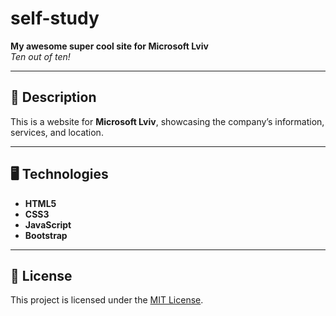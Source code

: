 # self-study

**My awesome super cool site for Microsoft Lviv**  
*Ten out of ten!*  

---

## 🚀 Description

This is a website for **Microsoft Lviv**, showcasing the company’s information, services, and location.

---

## 🖥️ Technologies

- **HTML5**
- **CSS3**
- **JavaScript**
- **Bootstrap**


---

## 📜 License

This project is licensed under the [MIT License](LICENSE).
